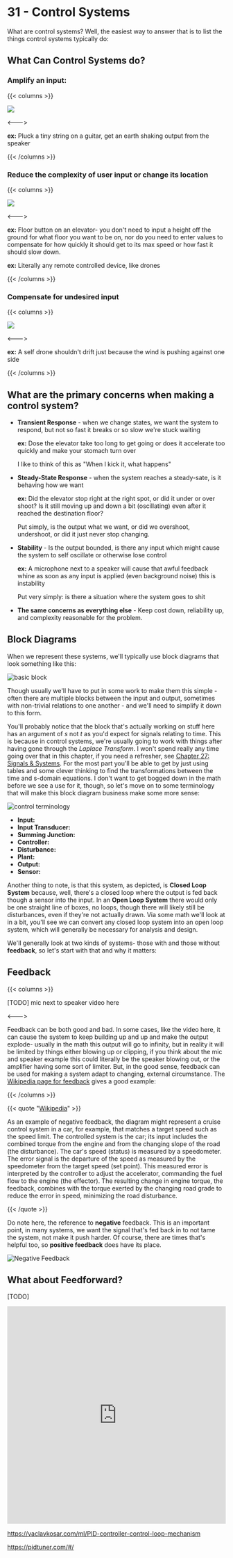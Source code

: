# 31 - Control Systems

What are control systems? Well, the easiest way to answer that is to list the things control systems typically do:

## What Can Control Systems do?

### Amplify an input:

{{< columns >}}

<img src="/eng/amptheory.png" class="center">

<--->

**ex:** Pluck a tiny string on a guitar, get an earth shaking output from the speaker

{{< /columns >}}

### Reduce the complexity of user input or change its location

{{< columns >}}

<img src="/eng/simplifyinputtheory.png" class="center">

<--->

**ex:** Floor button on an elevator- you don't need to input a height off the ground for what floor you want to be on, nor do you need to enter values to compensate for how quickly it should get to its max speed or how fast it should slow down.

**ex:** Literally any remote controlled device, like drones

{{< /columns >}}

### Compensate for undesired input

{{< columns >}}

<img src="/eng/compensationtheory.png" class="center">

<--->

**ex:** A self drone shouldn't drift just because the wind is pushing against one side

{{< /columns >}}

## What are the primary concerns when making a control system?

* **Transient Response** - when we change states, we want the system to respond, but not so fast it breaks or so slow we're stuck waiting

  **ex:** Dose the elevator take too long to get going or does it accelerate too quickly and make your stomach turn over

  I like to think of this as "When I kick it, what happens"

* **Steady-State Response** - when the system reaches a steady-sate, is it behaving how we want

  **ex:** Did the elevator stop right at the right spot, or did it under or over shoot? Is it still moving up and down a bit (oscillating) even after it reached the destination floor? 

  Put simply, is the output what we want, or did we overshoot, undershoot, or did it just never stop changing.

* **Stability** - Is the output bounded, is there any input which might cause the system to self oscillate or otherwise lose control

  **ex:** A microphone next to a speaker will cause that awful feedback whine as soon as any input is applied (even background noise) this is instability

  Put very simply:  is there a situation where the system goes to shit

* **The same concerns as everything else** - Keep cost down, reliability up, and complexity reasonable for the problem. 

## Block Diagrams

When we represent these systems, we'll typically use block diagrams that look something like this:

![basic block](/eng/basiclinctrlsys.png)

Though usually we'll have to put in some work to make them this simple - often there are multiple blocks between the input and output, sometimes with non-trivial relations to one another - and we'll need to simplify it down to this form.

You'll probably notice that the block that's actually working on stuff here has an argument of *s* not *t* as you'd expect for signals relating to time. This is because in control systems, we're usually going to work with things after having gone through the *Laplace Transform*. I won't spend really any time going over that in this chapter, if you need a refresher, see <a href="/engineering/signals/sigandsys">Chapter 27: Signals & Systems</a>. For the most part you'll be able to get by just using tables and some clever thinking to find the transformations between the time and s-domain equations. I don't want to get bogged down in the math before we see a use for it, though, so let's move on to some terminology that will make this block diagram business make some more sense:

![control terminology](/eng/controlterminologybd.webp)

* **Input:**
* **Input Transducer:**
* **Summing Junction:**
* **Controller:**
* **Disturbance:**
* **Plant:**
* **Output:**
* **Sensor:**

Another thing to note, is that this system, as depicted, is **Closed Loop System** because, well, there's a closed loop where the output is fed back though a sensor into the input. In an **Open Loop System** there would only be one straight line of boxes, no loops, though there will likely still be disturbances, even if they're not actually drawn. Via some math we'll look at in a bit, you'll see we can convert any closed loop system into an open loop system, which will generally be necessary for analysis and design.

We'll generally look at two kinds of systems- those with and those without **feedback**, so let's start with that and why it matters:

## Feedback

{{< columns >}}

[TODO] mic next to speaker video here

<--->

Feedback can be both good and bad. In some cases, like the video here, it can cause the system to keep building up and up and make the output explode- usually in the math this output will go to infinity, but in reality it will be limited by things either blowing up or clipping, if you think about the mic and speaker example this could literally be the speaker blowing out, or the amplifier having some sort of limiter. But, in the good sense, feedback can be used for making a system adapt to changing, external circumstance. The [Wikipedia page for feedback](https://en.wikipedia.org/wiki/Feedback) gives a good example:

{{< /columns >}}

{{< quote "[Wikipedia](https://en.wikipedia.org/wiki/Feedback)" >}}

As an example of negative feedback, the diagram might represent a cruise control system in a car, for example, that matches a target speed such as the speed limit. The controlled system is the car; its input includes the combined torque from the engine and from the changing slope of the road (the disturbance). The car's speed (status) is measured by a speedometer. The error signal is the departure of the speed as measured by the speedometer from the target speed (set point). This measured error is interpreted by the controller to adjust the accelerator, commanding the fuel flow to the engine (the effector). The resulting change in engine torque, the feedback, combines with the torque exerted by the changing road grade to reduce the error in speed, minimizing the road disturbance.

{{< /quote >}}

Do note here, the reference to **negative** feedback. This is an important point, in many systems, we want the signal that's fed back in to not tame the system, not make it push harder. Of course, there are times that's helpful too, so **positive feedback** does have its place.

![Negative Feedback](/eng/negfeedback.webp)

## What about Feedforward?

[TODO]

<iframe width="100%" height="500" src="https://www.youtube.com/embed/qKy98Cbcltw" frameborder="0" allow="accelerometer; autoplay; clipboard-write; encrypted-media; gyroscope; picture-in-picture" allowfullscreen></iframe>

https://vaclavkosar.com/ml/PID-controller-control-loop-mechanism

https://pidtuner.com/#/

